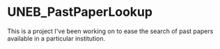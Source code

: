 # UNEB_PastPaperLookup
This is a project I've been working on to ease the search of past papers available in a particular institution.
